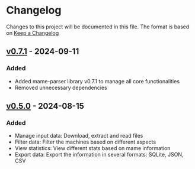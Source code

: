 # Changelog

Changes to this project will be documented in this file.
The format is based on [Keep a Changelog](https://keepachangelog.com/en/1.0.0/)

## [v0.7.1] - 2024-09-11

### Added

- Added mame-parser library v0.7.1 to manage all core functionalities
- Removed unnecessary dependencies

## [v0.5.0] - 2024-08-15

### Added

- Manage input data: Download, extract and read files
- Filter data: Filter the machines based on different aspects
- View statistics: View different stats based on mame information
- Export data: Export the information in several formats: SQLite, JSON, CSV

[v0.5.0]: https://github.com/retro-arcade-games/mame-data-manager/releases/tag/v0.5.0
[v0.7.1]: https://github.com/retro-arcade-games/mame-data-manager/releases/tag/v0.7.1
